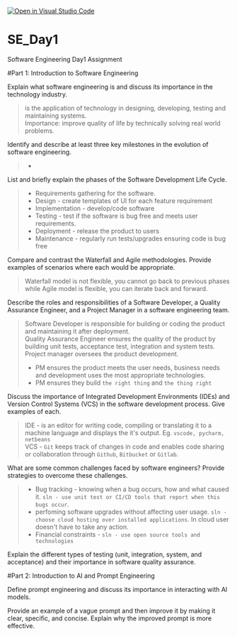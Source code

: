 [![Open in Visual Studio Code](https://classroom.github.com/assets/open-in-vscode-2e0aaae1b6195c2367325f4f02e2d04e9abb55f0b24a779b69b11b9e10269abc.svg)](https://classroom.github.com/online_ide?assignment_repo_id=16928690&assignment_repo_type=AssignmentRepo)
# SE_Day1
Software Engineering Day1 Assignment

#Part 1: Introduction to Software Engineering

Explain what software engineering is and discuss its importance in the technology industry.
> is the application of technology in designing, developing, testing and maintaining systems. \
> Importance: improve quality of life by technically solving real world problems.


Identify and describe at least three key milestones in the evolution of software engineering.
> - 

List and briefly explain the phases of the Software Development Life Cycle.
>- Requirements gathering for the software.
>- Design - create templates of UI for each feature requirement
>- Implementation - develop/code software
>- Testing - test if the software is bug free and meets user requirements.
>- Deployment - release the product to users
>- Maintenance - regularly run tests/upgrades ensuring code is bug free


Compare and contrast the Waterfall and Agile methodologies. Provide examples of scenarios where each would be appropriate.
> Waterfall model is not flexible, you cannot go back to previous phases while Agile model is flexible, you can iterate back and forward.


Describe the roles and responsibilities of a Software Developer, a Quality Assurance Engineer, and a Project Manager in a software engineering team.
> Software Developer is responsible for building or coding the product and maintaining it after deployment. \
> Quality Assurance Engineer ensures the quality of the product by building unit tests, acceptance test, integration and system tests. \
> Project manager oversees the product development. 
> - PM ensures the product meets the user needs, business needs and development uses the most appropriate technologies.
> - PM ensures they build `the right thing` and `the thing right`


Discuss the importance of Integrated Development Environments (IDEs) and Version Control Systems (VCS) in the software development process. Give examples of each.
> IDE - is an editor for writing code, compiling or translating it to a machine language and displays the it's output. Eg. `vscode, pycharm, netbeans` \
> VCS - `Git` keeps track of changes in code and enables code sharing or collaboration through `Github`, `Bitbucket` or `Gitlab`.


What are some common challenges faced by software engineers? Provide strategies to overcome these challenges.
>-  Bug tracking - knowing when a bug occurs, how and what caused it.
> `sln - use unit test or CI/CD tools that report when this bugs occur`. 
>- perfoming software upgrades without affecting user usage. `sln - choose cloud hosting over installed applications`. In cloud user doesn't have to take any action.
>- Financial constraints - `sln - use open source tools and technologies`


Explain the different types of testing (unit, integration, system, and acceptance) and their importance in software quality assurance.


#Part 2: Introduction to AI and Prompt Engineering


Define prompt engineering and discuss its importance in interacting with AI models.


Provide an example of a vague prompt and then improve it by making it clear, specific, and concise. Explain why the improved prompt is more effective.
